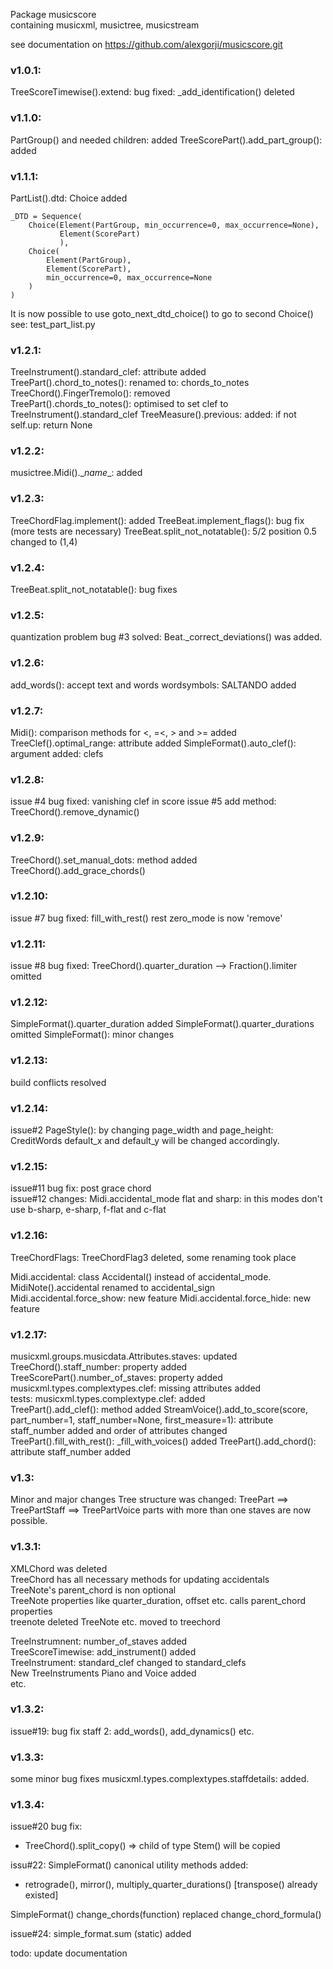 Package musicscore  
containing musicxml, musictree, musicstream

see documentation on
https://github.com/alexgorji/musicscore.git  

### v1.0.1:  
TreeScoreTimewise().extend: bug fixed: \_add_identification() deleted

### v1.1.0:  
PartGroup() and needed children: added 
TreeScorePart().add_part_group(): added

### v1.1.1:  
PartList().dtd: Choice added 

    _DTD = Sequence(
        Choice(Element(PartGroup, min_occurrence=0, max_occurrence=None),
               Element(ScorePart)
               ),
        Choice(
            Element(PartGroup),
            Element(ScorePart),
            min_occurrence=0, max_occurrence=None
        )
    )
It is now possible to use goto_next_dtd_choice() to go to second Choice()  
see: test_part_list.py  

### v1.2.1:   
TreeInstrument().standard_clef: attribute added  
TreePart().chord_to_notes(): renamed to: chords_to_notes  
TreeChord().FingerTremolo(): removed  
TreePart().chords_to_notes(): optimised to set clef to TreeInstrument().standard_clef
TreeMeasure().previous: added: if not self.up: return None

### v1.2.2:  
musictree.Midi().\__name__: added

### v1.2.3:   
TreeChordFlag.implement(): added
TreeBeat.implement_flags(): bug fix (more tests are necessary)
TreeBeat.split_not_notatable(): 5/2 position 0.5 changed to (1,4)

### v1.2.4:  
TreeBeat.split_not_notatable(): bug fixes

### v1.2.5:  
quantization problem bug #3 solved: Beat._correct_deviations() was added.

### v1.2.6:  
add_words(): accept text and words
wordsymbols: SALTANDO added


### v1.2.7:  
Midi(): comparison methods for <, =<, > and >= added
TreeClef().optimal_range: attribute added
SimpleFormat().auto_clef(): argument added: clefs


### v1.2.8:  
issue #4 bug fixed: vanishing clef in score
issue #5
add method: TreeChord().remove_dynamic() 

### v1.2.9:  
TreeChord().set_manual_dots: method added
TreeChord().add_grace_chords()

### v1.2.10:   
issue #7 bug fixed: fill_with_rest() rest zero_mode is now 'remove'

### v1.2.11:   
issue #8 bug fixed: TreeChord().quarter_duration --> Fraction().limiter omitted

### v1.2.12:   
SimpleFormat().quarter_duration added
SimpleFormat().quarter_durations omitted
SimpleFormat(): minor changes


### v1.2.13:    
build conflicts resolved

### v1.2.14:   
issue#2 PageStyle(): by changing page_width and page_height: CreditWords default_x and default_y will be changed accordingly.

### v1.2.15:    
issue#11 bug fix: post grace chord  
issue#12 changes: Midi.accidental_mode flat and sharp: in this modes don't use b-sharp, e-sharp, f-flat and c-flat  

### v1.2.16:    
TreeChordFlags: TreeChordFlag3 deleted, some renaming took place

Midi.accidental: class Accidental() instead of accidental_mode. 
MidiNote().accidental renamed to accidental_sign
Midi.accidental.force_show: new feature
Midi.accidental.force_hide: new feature

### v1.2.17:    
musicxml.groups.musicdata.Attributes.staves: updated  
TreeChord().staff_number: property added   
TreeScorePart().number_of_staves: property added  
musicxml.types.complextypes.clef: missing attributes added  
tests: musicxml.types.complextype.clef: added  
TreePart().add_clef(): method added
StreamVoice().add_to_score(score, part_number=1, staff_number=None, first_measure=1): attribute staff_number added and order of attributes changed
TreePart().fill_with_rest(): _fill_with_voices() added
TreePart().add_chord(): attribute staff_number added

### v1.3:    
Minor and major changes
Tree structure was changed: TreePart ==> TreePartStaff ==> TreePartVoice
parts with more than one staves are now possible.

### v1.3.1:    
XMLChord was deleted  
TreeChord has all necessary methods for updating accidentals  
TreeNote's parent_chord is non optional  
TreeNote properties like quarter_duration, offset etc. calls parent_chord properties  
treenote deleted TreeNote etc. moved to treechord  

TreeInstrumnent: number_of_staves added  
TreeScoreTimewise: add_instrument() added  
TreeInstrument: standard_clef changed to standard_clefs  
New TreeInstruments Piano and Voice added  
etc.  

### v1.3.2:    
issue#19: bug fix staff 2: add_words(), add_dynamics() etc.

### v1.3.3:  
some minor bug fixes
musicxml.types.complextypes.staffdetails: added.

### v1.3.4:  
issue#20 bug fix:
* TreeChord().split_copy() => child of type Stem() will be copied
    
issu#22: SimpleFormat() canonical utility methods added:
* retrograde(), mirror(), multiply_quarter_durations() \[transpose() already existed]

SimpleFormat() change_chords(function) replaced change_chord_formula()

issue#24: simple_format.sum (static) added

todo:
update documentation
